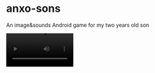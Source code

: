 # anxo-sons
 An image&sounds Android game for my two years old son

<video src='https://clipchamp.com/watch/Kt93yqfJ5V1/embed' width=180/>
 or
<video src='[https://clipchamp.com/watch/Kt93yqfJ5V1/embed](https://clipchamp.com/watch/Kt93yqfJ5V1?utm_source=embed&utm_medium=embed&utm_campaign=watch)' width=180/>
